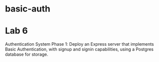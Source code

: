 # basic-auth

# Lab 6

Authentication System Phase 1: Deploy an Express server that implements Basic Authentication, with signup and signin capabilities, using a Postgres database for storage.
